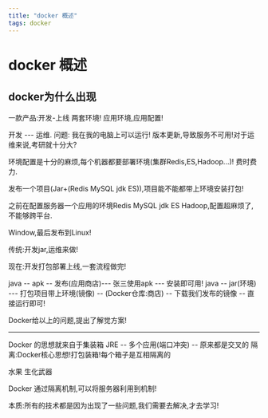 ```yaml
---
title: "docker 概述"
tags: docker 
---
```


# docker 概述

## docker为什么出现
一款产品:开发-上线 两套环境! 应用环境,应用配置!

开发 --- 运维. 问题: 我在我的电脑上可以运行! 版本更新,导致服务不可用!对于运维来说,考研就十分大?

环境配置是十分的麻烦,每个机器都要部署环境(集群Redis,ES,Hadoop...)! 费时费力.

发布一个项目(Jar+(Redis MySQL jdk ES)),项目能不能都带上环境安装打包!

之前在配置服务器一个应用的环境Redis MySQL jdk ES Hadoop,配置超麻烦了,不能够跨平台.

Window,最后发布到Linux!

传统:开发jar,运维来做!

现在:开发打包部署上线,一套流程做完!

java -- apk -- 发布(应用商店)--- 张三使用apk --- 安装即可用!
java -- jar(环境) --- 打包项目带上环境(镜像) -- (Docker仓库:商店) -- 下载我们发布的镜像 -- 直接运行即可!

Docker给以上的问题,提出了解觉方案!

---
Docker 的思想就来自于集装箱
JRE -- 多个应用(端口冲突) -- 原来都是交叉的
隔离:Docker核心思想!打包装箱!每个箱子是互相隔离的

水果 生化武器

Docker 通过隔离机制,可以将服务器利用到机制!

本质:所有的技术都是因为出现了一些问题,我们需要去解决,才去学习!